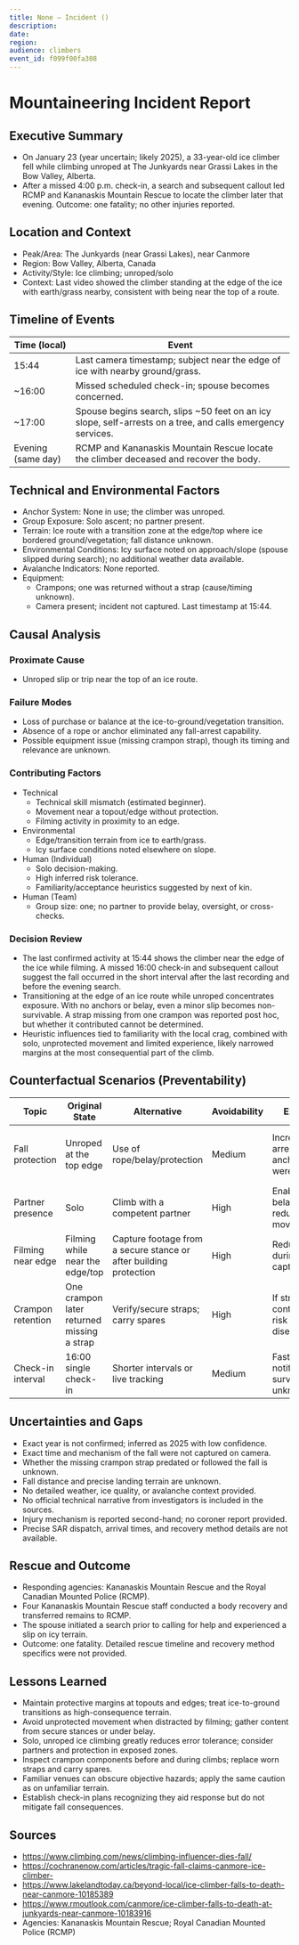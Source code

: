 ```yaml
---
title: None — Incident ()
description: 
date: 
region: 
audience: climbers
event_id: f099f00fa308
---
```

<script type="application/ld+json">{"@context": "https://schema.org", "@type": "Article", "headline": "Unknown — Incident ()", "datePublished": null, "about": [null, null], "identifier": "f099f00fa308"}</script>

# Mountaineering Incident Report

## Executive Summary
- On January 23 (year uncertain; likely 2025), a 33-year-old ice climber fell while climbing unroped at The Junkyards near Grassi Lakes in the Bow Valley, Alberta.
- After a missed 4:00 p.m. check-in, a search and subsequent callout led RCMP and Kananaskis Mountain Rescue to locate the climber later that evening. Outcome: one fatality; no other injuries reported.

## Location and Context
- Peak/Area: The Junkyards (near Grassi Lakes), near Canmore
- Region: Bow Valley, Alberta, Canada
- Activity/Style: Ice climbing; unroped/solo
- Context: Last video showed the climber standing at the edge of the ice with earth/grass nearby, consistent with being near the top of a route.

## Timeline of Events
| Time (local) | Event |
|---|---|
| 15:44 | Last camera timestamp; subject near the edge of ice with nearby ground/grass. |
| ~16:00 | Missed scheduled check-in; spouse becomes concerned. |
| ~17:00 | Spouse begins search, slips ~50 feet on an icy slope, self-arrests on a tree, and calls emergency services. |
| Evening (same day) | RCMP and Kananaskis Mountain Rescue locate the climber deceased and recover the body. |

## Technical and Environmental Factors
- Anchor System: None in use; the climber was unroped.
- Group Exposure: Solo ascent; no partner present.
- Terrain: Ice route with a transition zone at the edge/top where ice bordered ground/vegetation; fall distance unknown.
- Environmental Conditions: Icy surface noted on approach/slope (spouse slipped during search); no additional weather data available.
- Avalanche Indicators: None reported.
- Equipment:
  - Crampons; one was returned without a strap (cause/timing unknown).
  - Camera present; incident not captured. Last timestamp at 15:44.

## Causal Analysis
### Proximate Cause
- Unroped slip or trip near the top of an ice route.

### Failure Modes
- Loss of purchase or balance at the ice-to-ground/vegetation transition.
- Absence of a rope or anchor eliminated any fall-arrest capability.
- Possible equipment issue (missing crampon strap), though its timing and relevance are unknown.

### Contributing Factors
- Technical
  - Technical skill mismatch (estimated beginner).
  - Movement near a topout/edge without protection.
  - Filming activity in proximity to an edge.
- Environmental
  - Edge/transition terrain from ice to earth/grass.
  - Icy surface conditions noted elsewhere on slope.
- Human (Individual)
  - Solo decision-making.
  - High inferred risk tolerance.
  - Familiarity/acceptance heuristics suggested by next of kin.
- Human (Team)
  - Group size: one; no partner to provide belay, oversight, or cross-checks.

### Decision Review
- The last confirmed activity at 15:44 shows the climber near the edge of the ice while filming. A missed 16:00 check-in and subsequent callout suggest the fall occurred in the short interval after the last recording and before the evening search.
- Transitioning at the edge of an ice route while unroped concentrates exposure. With no anchors or belay, even a minor slip becomes non-survivable. A strap missing from one crampon was reported post hoc, but whether it contributed cannot be determined.
- Heuristic influences tied to familiarity with the local crag, combined with solo, unprotected movement and limited experience, likely narrowed margins at the most consequential part of the climb.

## Counterfactual Scenarios (Preventability)
| Topic | Original State | Alternative | Avoidability | Expected Effect | Confidence |
|---|---|---|---|---|---|
| Fall protection | Unroped at the top edge | Use of rope/belay/protection | Medium | Increased chance to arrest a slip if anchors/protection were feasible | Low–Medium (anchor/fall path unknown) |
| Partner presence | Solo | Climb with a competent partner | High | Enables belay/oversight; may reduce unprotected movement | Low–Medium |
| Filming near edge | Filming while near the edge/top | Capture footage from a secure stance or after building protection | High | Reduces exposure during content capture | Medium |
| Crampon retention | One crampon later returned missing a strap | Verify/secure straps; carry spares | High | If strap loss contributed, reduces risk of foot disengagement | Low |
| Check-in interval | 16:00 single check-in | Shorter intervals or live tracking | Medium | Faster notification/response; survival impact unknown | Low |

## Uncertainties and Gaps
- Exact year is not confirmed; inferred as 2025 with low confidence.
- Exact time and mechanism of the fall were not captured on camera.
- Whether the missing crampon strap predated or followed the fall is unknown.
- Fall distance and precise landing terrain are unknown.
- No detailed weather, ice quality, or avalanche context provided.
- No official technical narrative from investigators is included in the sources.
- Injury mechanism is reported second-hand; no coroner report provided.
- Precise SAR dispatch, arrival times, and recovery method details are not available.

## Rescue and Outcome
- Responding agencies: Kananaskis Mountain Rescue and the Royal Canadian Mounted Police (RCMP).
- Four Kananaskis Mountain Rescue staff conducted a body recovery and transferred remains to RCMP.
- The spouse initiated a search prior to calling for help and experienced a slip on icy terrain.
- Outcome: one fatality. Detailed rescue timeline and recovery method specifics were not provided.

## Lessons Learned
- Maintain protective margins at topouts and edges; treat ice-to-ground transitions as high-consequence terrain.
- Avoid unprotected movement when distracted by filming; gather content from secure stances or under belay.
- Solo, unroped ice climbing greatly reduces error tolerance; consider partners and protection in exposed zones.
- Inspect crampon components before and during climbs; replace worn straps and carry spares.
- Familiar venues can obscure objective hazards; apply the same caution as on unfamiliar terrain.
- Establish check-in plans recognizing they aid response but do not mitigate fall consequences.

## Sources
- https://www.climbing.com/news/climbing-influencer-dies-fall/
- https://cochranenow.com/articles/tragic-fall-claims-canmore-ice-climber-
- https://www.lakelandtoday.ca/beyond-local/ice-climber-falls-to-death-near-canmore-10185389
- https://www.rmoutlook.com/canmore/ice-climber-falls-to-death-at-junkyards-near-canmore-10183916
- Agencies: Kananaskis Mountain Rescue; Royal Canadian Mounted Police (RCMP)